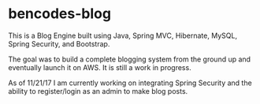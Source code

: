 # bencodes-blog

This is a Blog Engine built using Java, Spring MVC, Hibernate, MySQL, Spring Security, and Bootstrap. 

The goal was to build a complete blogging system from the ground up and eventually launch it on AWS. It is still a work in progress. 

As of 11/21/17 I am currently working on integrating Spring Security and the ability to register/login as an admin
to make blog posts. 
